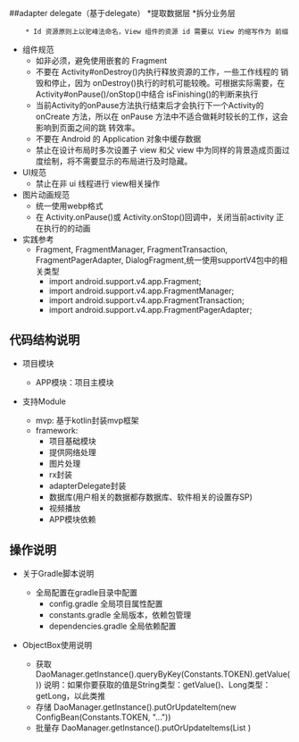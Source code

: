 ##adapter delegate（基于delegate）
  *提取数据层
  *拆分业务层
  

        * Id 资源原则上以驼峰法命名，View 组件的资源 id 需要以 View 的缩写作为 前缀
 * 组件规范
    * 如非必须，避免使用嵌套的 Fragment
    * 不要在 Activity#onDestroy()内执行释放资源的工作，一些工作线程的 销毁和停止，因为 onDestroy()执行的时机可能较晚。可根据实际需要，在 Activity#onPause()/onStop()中结合 isFinishing()的判断来执行
    * 当前Activity的onPause方法执行结束后才会执行下一个Activity的onCreate 方法，所以在 onPause 方法中不适合做耗时较长的工作，这会影响到页面之间的跳 转效率。 
    * 不要在 Android 的 Application 对象中缓存数据 
    * 禁止在设计布局时多次设置子 view 和父 view 中为同样的背景造成页面过 度绘制，将不需要显示的布局进行及时隐藏。 
 * UI规范
    * 禁止在非 ui 线程进行 view相关操作
 * 图片动画规范
    * 统一使用webp格式
    * 在 Activity.onPause()或 Activity.onStop()回调中，关闭当前activity 正在执行的的动画
 * 实践参考
    * Fragment, FragmentManager, FragmentTransaction, FragmentPagerAdapter, DialogFragment,统一使用supportV4包中的相关类型
      * import android.support.v4.app.Fragment;
      * import android.support.v4.app.FragmentManager;
      * import android.support.v4.app.FragmentTransaction;
      * import android.support.v4.app.FragmentPagerAdapter;  
      
## 代码结构说明
* 项目模块
	* APP模块：项目主模块

* 支持Module
	* mvp: 基于kotlin封装mvp框架
	* framework: 
      * 项目基础模块
      * 提供网络处理
      * 图片处理
      * rx封装
	  * adapterDelegate封装
	  * 数据库(用户相关的数据都存数据库、软件相关的设置存SP)
	  * 视频播放
	  * APP模块依赖

	
## 操作说明
* 关于Gradle脚本说明
    * 全局配置在gradle目录中配置
        * config.gradle 全局项目属性配置
        * constants.gradle 全局版本，依赖包管理
        * dependencies.gradle 全局依赖配置
      
* ObjectBox使用说明
    * 获取
      DaoManager.getInstance().queryByKey(Constants.TOKEN).getValue())
     说明：如果你要获取的值是String类型：getValue()、Long类型：getLong，以此类推
    * 存储
     DaoManager.getInstance().putOrUpdateItem(new ConfigBean(Constants.TOKEN, "..."))
    * 批量存
     DaoManager.getInstance().putOrUpdateItems(List<T> )  
      
      